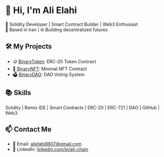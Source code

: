 # 👋 Hi, I'm Ali Elahi

🔗 Solidity Developer | Smart Contract Builder | Web3 Enthusiast  
📍 Based in Iran | 🌐 Building decentralized futures

## 🛠️ My Projects
- 🪙 [BinaryToken](https://github.com/AliElahiBinarySoul86/BinaryToken): ERC-20 Token Contract  
- 🎨 [BinaryNFT](https://github.com/AliElahiBinarySoul86/binaryNFT): Minimal NFT Contract  
- 🗳️ [BinaryDAO](https://github.com/AliElahiBinarySoul86/binaryDAO): DAO Voting System

## 📚 Skills
Solidity | Remix IDE | Smart Contracts | ERC-20 | ERC-721 | DAO | GitHub | Web3

## 📫 Contact Me
- 📧 Email: alielahi8607@gmail.com  
- 💼 LinkedIn: [linkedin.com/in/ali-chain](https://linkedin.com/in/ali-chain)
